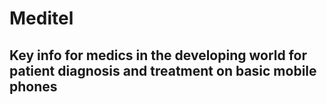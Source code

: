 # Meditel
## Key info for medics in the developing world for patient diagnosis and treatment on basic mobile phones
